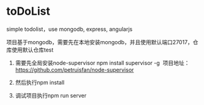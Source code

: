 # toDoList
simple todolist，use mongodb, express, angularjs

项目基于mongodb，需要先在本地安装mongodb，并且使用默认端口27017，仓库使用默认仓库test


1. 需要先全局安装node-supervisor
  npm install supervisor -g
  项目地址：https://github.com/petruisfan/node-supervisor
  
2. 然后执行npm install

3. 调试项目执行npm run server

